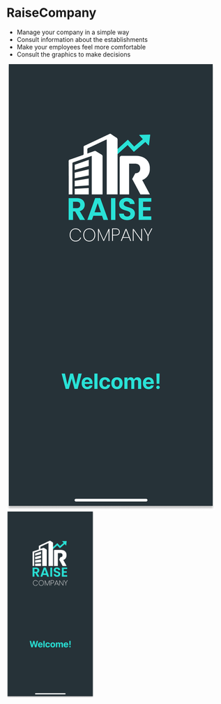 # RaiseCompany

- Manage your company in a simple way
- Consult information about the establishments
- Make your employees feel more comfortable
- Consult the graphics to make decisions


![Image text](https://github.com/hdevmei/RaiseCompanyApp/blob/main/Splash.png)
<img src=https://github.com/hdevmei/RaiseCompanyApp/blob/main/Splash.png width="200"/>
